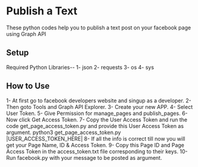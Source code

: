 # Publish a Text

These python codes help you to publish a text post on your facebook page using Graph API

## Setup

Required Python Libraries--
1- json
2- requests
3- os
4- sys

## How to Use

1- At first go to facebook developers website and singup as a developer.
2- Then goto Tools and Graph API Explorer.
3- Create your new APP.
4- Select User Token.
5- Give Permission for manage_pages and publish_pages.
6- Now click Get Access Token.
7- Copy the User Access Token and run the code get_page_access_token.py and provide this User Access Token as argument.
        python3 get_page_access_token.py |USER_ACCESS_TOKEN_HERE|
8- If all the info is correct till now you will get your Page Name, ID & Access Token.
9- Copy this Page ID and Page Access Token in the access_token.txt file corresponding to their keys.
10- Run facebook.py with your message to be posted as argument.
